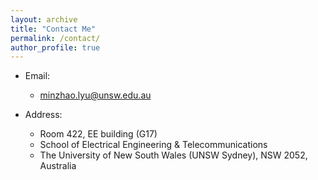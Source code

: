 ```yaml
---
layout: archive
title: "Contact Me"
permalink: /contact/
author_profile: true
---
```


<!-- {% include base_path %}


{% for post in site.portfolio %}
  {% include archive-single.html %}
{% endfor %}
 -->

* Email:
  * minzhao.lyu@unsw.edu.au

* Address:
  * Room 422, EE building (G17)
  * School of Electrical Engineering & Telecommunications
  * The University of New South Wales (UNSW Sydney), NSW 2052, Australia